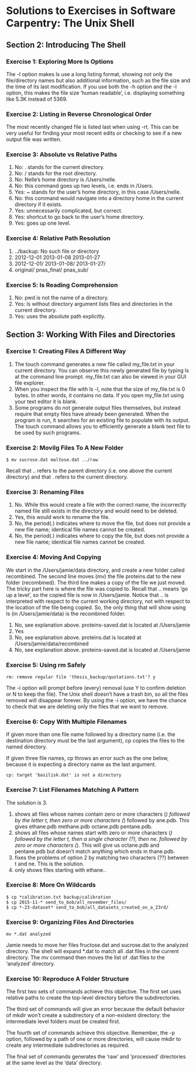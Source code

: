 # Solutions to Exercises in Software Carpentry: The Unix Shell

## Section 2: Introducing The Shell

### Exercise 1: Exploring More ls Options

The -l option makes ls use a long listing format, showing not only 
the file/directory names but also additional information, such as the 
file size and the time of its last modification. If you use both the 
-h option and the -l option, this makes the file size ‘human readable’, 
i.e. displaying something like 5.3K instead of 5369.

### Exercise 2: Listing in Reverse Chronological Order

The most recently changed file is listed last when using -rt. 
This can be very useful for finding your most recent edits or checking to 
see if a new output file was written.

### Exercise 3: Absolute vs Relative Paths

1. No: . stands for the current directory.
2. No: / stands for the root directory.
3. No: Nelle’s home directory is /Users/nelle.
4. No: this command goes up two levels, i.e. ends in /Users.
5. Yes: ~ stands for the user’s home directory, in this case /Users/nelle.
6. No: this command would navigate into a directory home in the current directory if it exists.
7. Yes: unnecessarily complicated, but correct.
8. Yes: shortcut to go back to the user’s home directory.
9. Yes: goes up one level.

### Exercise 4: Relative Path Resolution

1. ../backup: No such file or directory
2. 2012-12-01 2013-01-08 2013-01-27
3. 2012-12-01/ 2013-01-08/ 2013-01-27/
4. original/ pnas_final/ pnas_sub/

### Exercise 5: ls Reading Comprehension

1. No: pwd is not the name of a directory.
2. Yes: ls without directory argument lists files and directories in the current directory.
3. Yes: uses the absolute path explicitly.

## Section 3: Working With Files and Directories

### Exercise 1: Creating Files A Different Way

1. The touch command generates a new file called my_file.txt in your current directory. You can observe this newly generated file by typing ls at the command line prompt. my_file.txt can also be viewed in your GUI file explorer.
2. When you inspect the file with ls -l, note that the size of my_file.txt is 0 bytes. In other words, it contains no data. If you open my_file.txt using your text editor it is blank.
3. Some programs do not generate output files themselves, but instead require that empty files have already been generated. When the program is run, it searches for an existing file to populate with its output. The touch command allows you to efficiently generate a blank text file to be used by such programs.

### Exercise 2: Movilg Files To A New Folder

    $ mv sucrose.dat maltose.dat ../raw

Recall that .. refers to the parent directory (i.e. one above the current directory) and that . refers to the current directory.

### Exercise 3: Renaming Files

1. No. While this would create a file with the correct name, the incorrectly named file still exists in the directory and would need to be deleted.
2. Yes, this would work to rename the file.
3. No, the period(.) indicates where to move the file, but does not provide a new file name; identical file names cannot be created.
4. No, the period(.) indicates where to copy the file, but does not provide a new file name; identical file names cannot be created.

### Exercise 4: Moving And Copying

We start in the /Users/jamie/data directory, and create a new folder called recombined. The second line moves (mv) the file proteins.dat to the new folder (recombined). The third line makes a copy of the file we just moved. The tricky part here is where the file was copied to. Recall that .. means ‘go up a level’, so the copied file is now in /Users/jamie. Notice that .. is interpreted with respect to the current working directory, not with respect to the location of the file being copied. So, the only thing that will show using ls (in /Users/jamie/data) is the recombined folder.

1. No, see explanation above. proteins-saved.dat is located at /Users/jamie
2. Yes
3. No, see explanation above. proteins.dat is located at /Users/jamie/data/recombined
4. No, see explanation above. proteins-saved.dat is located at /Users/jamie

### Exercise 5: Using rm Safely

    rm: remove regular file 'thesis_backup/quotations.txt'? y

The -i option will prompt before (every) removal (use Y to confirm deletion or N to keep the file). The Unix shell doesn’t have a trash bin, so all the files removed will disappear forever. By using the -i option, we have the chance to check that we are deleting only the files that we want to remove.

### Exercise 6: Copy With Multiple Filenames

If given more than one file name followed by a directory name (i.e. the destination directory must be the last argument), cp copies the files to the named directory.

If given three file names, cp throws an error such as the one below, because it is expecting a directory name as the last argument.

    cp: target 'basilisk.dat' is not a directory

### Exercise 7: List Filenames Matching A Pattern

The solution is 3.

1. shows all files whose names contain zero or more characters (*) followed by the letter t, then zero or more characters (*) followed by ane.pdb. This gives ethane.pdb methane.pdb octane.pdb pentane.pdb.
2. shows all files whose names start with zero or more characters (*) followed by the letter t, then a single character (?), then ne. followed by zero or more characters (*). This will give us octane.pdb and pentane.pdb but doesn’t match anything which ends in thane.pdb.
3. fixes the problems of option 2 by matching two characters (??) between t and ne. This is the solution.
4. only shows files starting with ethane..

### Exercise 8: More On Wildcards

    $ cp *calibration.txt backup/calibration
    $ cp 2015-11-* send_to_bob/all_november_files/
    $ cp *-23-dataset* send_to_bob/all_datasets_created_on_a_23rd/

### Exercise 9: Organizing Files And Directories

    mv *.dat analyzed

Jamie needs to move her files fructose.dat and sucrose.dat to the analyzed directory. 
The shell will expand *.dat to match all .dat files in the current directory. 
The mv command then moves the list of .dat files to the ‘analyzed’ directory.

### Exercise 10: Reproduce A Folder Structure

The first two sets of commands achieve this objective. The first set uses relative paths to create the top-level directory before the subdirectories.

The third set of commands will give an error because the default behavior of mkdir won’t create a subdirectory of a non-existent directory: the intermediate level folders must be created first.

The fourth set of commands achieve this objective. Remember, the -p option, followed by a path of one or more directories, will cause mkdir to create any intermediate subdirectories as required.

The final set of commands generates the ‘raw’ and ‘processed’ directories at the same level as the ‘data’ directory.

